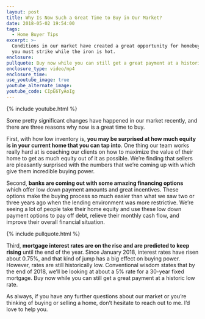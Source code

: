 ```yaml
---
layout: post
title: Why Is Now Such a Great Time to Buy in Our Market?
date: 2018-05-02 19:54:00
tags:
  - Home Buyer Tips
excerpt: >-
  Conditions in our market have created a great opportunity for homebuyers, but
  you must strike while the iron is hot.
enclosure:
pullquote: Buy now while you can still get a great payment at a historically low rate.
enclosure_type: video/mp4
enclosure_time:
use_youtube_image: true
youtube_alternate_image:
youtube_code: CIpE6TyAoIg
---
```


{% include youtube.html %}

Some pretty significant changes have happened in our market recently, and there are three reasons why now is a great time to buy.

First, with how low inventory is, **you may be surprised at how much equity is in your current home that you can tap into**. One thing our team works really hard at is coaching our clients on how to maximize the value of their home to get as much equity out of it as possible. We’re finding that sellers are pleasantly surprised with the numbers that we’re coming up with which give them incredible buying power.

Second, **banks are coming out with some amazing financing options** which offer low down payment amounts and great incentives. These options make the buying process so much easier than what we saw two or three years ago when the lending environment was more restrictive. We’re seeing a lot of people take their home equity and use these low down payment options to pay off debt, relieve their monthly cash flow, and improve their overall financial situation.

{% include pullquote.html %}

Third, **mortgage interest rates are on the rise and are predicted to keep rising** until the end of the year. Since January 2018, interest rates have risen about 0.75%, and that kind of jump has a big effect on buying power. However, rates are still historically low. Conventional wisdom states that by the end of 2018, we’ll be looking at about a 5% rate for a 30-year fixed mortgage. Buy now while you can still get a great payment at a historic low rate.

As always, if you have any further questions about our market or you’re thinking of buying or selling a home, don’t hesitate to reach out to me. I’d love to help you.